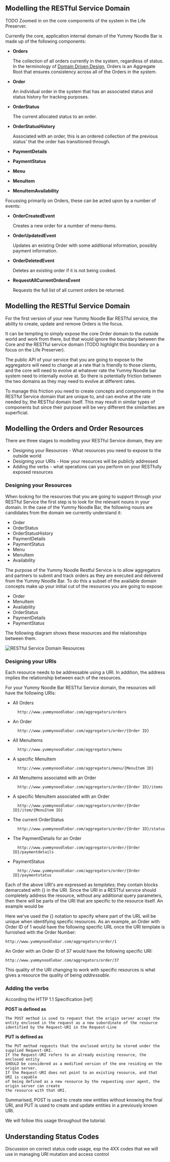 ## Modelling the RESTful Service Domain

TODO Zoomed in on the core components of the system in the Life Preserver.

Currently the core, application internal domain of the Yummy Noodle Bar is made up of the following components:

* **Orders**

    The collection of all orders currently in the system, regardless of status. In the terminology of [Domain Driven Design](http://en.wikipedia.org/wiki/Domain-driven_design), Orders is an Aggregate Root that ensures consistency across all of the Orders in the system.

* **Order**

    An individual order in the system that has an associated status and status history for tracking purposes.

* **OrderStatus**

    The current allocated status to an order.

* **OrderStatusHistory**

    Associated with an order, this is an ordered collection of the previous status' that the order has transitioned through.

* **PaymentDetails**
* **PaymentStatus**
* **Menu**
* **MenuItem**
* **MenuItemAvailability**

Focussing primarily on Orders, these can be acted upon by a number of events:

* **OrderCreatedEvent**

    Creates a new order for a number of menu-items.

* **OrderUpdatedEvent**

    Updates an existing Order with some additional information, possibly payment information.

* **OrderDeletedEvent**

    Deletes an existing order if it is not being cooked.

* **RequestAllCurrentOrdersEvent**

    Requests the full list of all current orders be returned.

## Modelling the RESTful Service Domain

For the first version of your new Yummy Noodle Bar RESTful service, the ability to create, update and remove Orders is the focus.

It can be tempting to simply expose the core Order domain to the outside world and work from there, but that would ignore the boundary between the Core and the RESTful service domain (TODO highlight this boundary on a focus on the Life Preserver).

The public API of your service that you are going to expose to the aggregators will need to change at a rate that is friendly to those clients, and the core will need to evolve at whatever rate the Yummy Noodle bar system need to internally evolve at. So there is potentially friction between the two domains as they may need to evolve at different rates.

To manage this friction you need to create concepts and components in the RESTful Service domain that are unique to, and can evolve at the rate needed by, the RESTful domain itself. This may result in similar types of components but since their purpose will be very different the similarities are superficial.

## Modelling the Orders and Order Resources

There are three stages to modelling your RESTful Service domain, they are:

* Designing your Resources - What resources you need to expose to the outside world
* Designing your URIs - How your resources will be publicly addressed
* Adding the verbs - what operations can you perform on your RESTfully exposed resources

### Designing your Resources

When looking for the resources that you are going to support through your RESTful Service the first step is to look for the relevant nouns in your domain. In the case of the Yummy Noodle Bar, the following nouns are candidates from the domain we currently understand it:

* Order
* OrderStatus
* OrderStatusHistory
* PaymentDetails
* PaymentStatus
* Menu
* MenuItem
* Availability

The purpose of the Yummy Noodle Restful Service is to allow aggregators and partners to submit and track orders as they are executed and delivered from the Yummy Noodle Bar. To do this a subset of the available domain concepts make up your initial cut of the resources you are going to expose:

* Order
* MenuItem
* Availability
* OrderStatus
* PaymentDetails
* PaymentStatus

The following diagram shows these resources and the relationships between them.

![RESTful Service Domain Resources](images/restful-service-domain.png)

### Designing your URIs

Each resource needs to be addressable using a URI. In addition, the address implies the relationship between each of the resources.

For your Yummy Noodle Bar RESTful Service domain, the resources will have the following URIs:

* All Orders

        http://www.yummynoodlebar.com/aggregators/orders

* An Order

        http://www.yummynoodlebar.com/aggregators/order/{Order ID}

* All MenuItems

        http://www.yummynoodlebar.com/aggregators/menu

* A specific MenuItem

        http://www.yummynoodlebar.com/aggregators/menu/{MenuItem ID}

* All MenuItems associated with an Order

        http://www.yummynoodlebar.com/aggregators/order/{Order ID}/items

* A specific MenuItem associated with an Order

        http://www.yummynoodlebar.com/aggregators/order/{Order ID}/item/{MenuItem ID}

* The current OrderStatus

        http://www.yummynoodlebar.com/aggregators/order/{Order ID}/status

* The PaymentDetails for an Order

        http://www.yummynoodlebar.com/aggregators/order/{Order ID}/paymentdetails

* PaymentStatus

        http://www.yummynoodlebar.com/aggregators/order/{Order ID}/paymentstatus

Each of the above URI's are expressed as *templates*; they contain blocks demarcated with {} in the URI. Since the URI in a RESTful service should completely address the resource, without any additional query parameters, then there will be parts of the URI that are specific to the resource itself. An example would be 

Here we've used the {} notation to specify where part of the URL will be unique when identifying specific resources. As an example, an Order with Order ID of 1 would have the following specific URL once the URI template is furnished with the Order Number:

    http://www.yummynoodlebar.com/aggregators/order/1

An Order with an Order ID of 37 would have the following specific URI:

    http://www.yummynoodlebar.com/aggregators/order/37

This quality of the URI changing to work with specific resources is what gives a resource the quality of being *addressable*.

### Adding the verbs

According the HTTP 1.1 Specification [ref]

**POST is defined as**

    The POST method is used to request that the origin server accept the entity enclosed in the request as a new subordinate of the resource identified by the Request-URI in the Request-Line

**PUT is defined as**

    The PUT method requests that the enclosed entity be stored under the supplied Request-URI. 
    If the Request-URI refers to an already existing resource, the enclosed entity
    SHOULD be considered as a modified version of the one residing on the origin server. 
    If the Request-URI does not point to an existing resource, and that URI is capable 
    of being defined as a new resource by the requesting user agent, the origin server can create 
    the resource with that URI.

Summarised, POST is used to create new entities without knowing the final URI, and PUT is used to create and update entities in a previously known URI.

We will follow this usage throughout the tutorial.

## Understanding Status Codes

Discussion on correct status code usage, esp the 4XX codes that we will use in managing URI mutation and access control